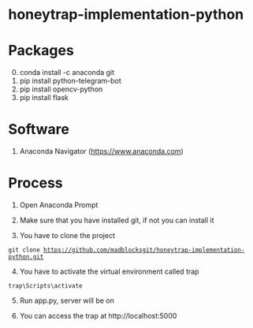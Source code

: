 # honeytrap-implementation-python

# Packages
0. conda install -c anaconda git
1. pip install python-telegram-bot
2. pip install opencv-python
3. pip install flask

# Software
1. Anaconda Navigator (https://www.anaconda.com)

# Process
1. Open Anaconda Prompt

2. Make sure that you have installed git, if not you can install it

3. You have to clone the project

<code>git clone https://github.com/madblocksgit/honeytrap-implementation-python.git</code>

4. You have to activate the virtual environment called trap

<code>trap\Scripts\activate</code>

5. Run app.py, server will be on

6. You can access the trap at http://localhost:5000

